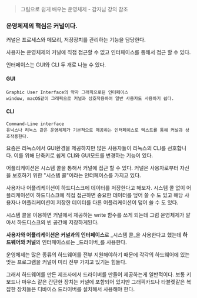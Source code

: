 > 그림으로 쉽게 배우는 운영체제 - 감자님 강의 참조

### 운영체제의 핵심은 커널이다.

커널은 프로세스와 메모리, 저장장치를 관리하는 기능을 담당한다.

사용자는 운영체제의 커널에 직접 접근할 수 없고 인터페이스를 통해서 접근 할 수 있다.

인터페이스는 GUI와 CLI 두 개로 나눌 수 있다.

#### GUI
```
Graphic User Interface의 약자 그래픽으로된 인터페이스
window, macOS같이 그래픽으로 커널과 상호작용하여 일반 사용자도 사용하기 쉽다.
```

#### CLI
```
Command-Line interface
유닉스나 리눅스 같은 운영체제가 기본적으로 제공하는 인터페이스로 텍스트를 통해 커널과 상호작용한다.
```

요즘은 리눅스에서 GUI환경을 제공하지만 많은 사용자들이 리눅스의 CLI를 선호합니다.
이를 위해 단축키로 쉽게 CLI와 GUI모드를 변경하는 기능이 있다.

어플리케이션은 시스템 콜을 통해서 커널에 접근 할 수 있다.
커널은 사용자로부터 자신을 보호하기 위한 "시스템 콜"이라는 인터페이스를 가지고 있다.

사용자나 어플리케이션이 하드디스크에 데이터를 저장한다고 해보자.
시스템 콜 없이 어플리케이션이 하드디스크에 직접 접근하면 중요한 데이터를 덮어 쓸 수 도 있고 해당 사용자나 어플리케이션이 저장한 데이터를 다른 어플리케이션이 덮어 쓸 수 도 있다.

시스템 콜을 이용하면 커널에서 제공하는 write 함수를 쓰게 되는데 그럼 운영체제가 알아서 하드디스크의 빈 공간에 저장하게된다.

**사용자와 어플리케이션은 커널과의 인터페이스**로 _시스템 콜_을 사용한다고 했는데 
**하드웨어와 커널**의 인터페이스로는 _드라이버_를 사용한다.

운영체제는 많은 종류의 하드웨어를 전부 지원해야하기 때문에 각각의 하드웨어에 있는 맞는 프로그램을 커널이 미리 전부 가지고 있기는 힘들다. 

그래서 하드웨어를 만든 제조사에서 드라이버를 만들어 제공하는게 일반적이다. 보통 키보드나 마우스 같은 간단한 장치는 커널에 포함되어 있지만 그래픽카드나 타블렛같은 복잡한 장치들은 디바이스 드라이버를 설치해서 사용해야 한다.


